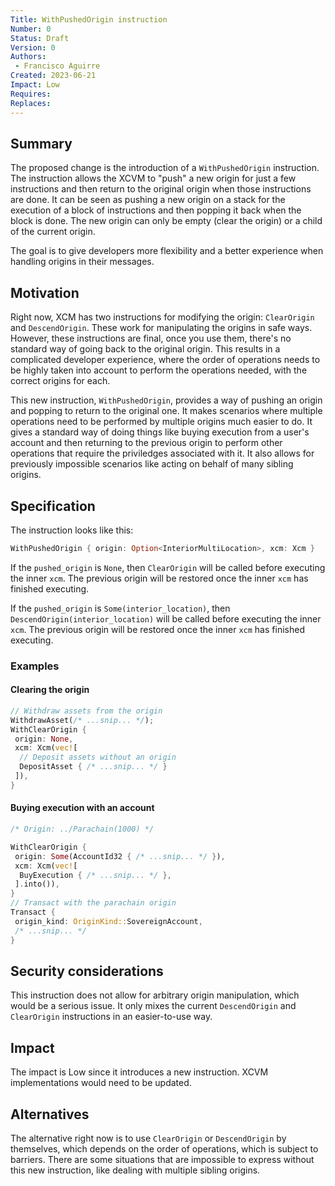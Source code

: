 ```yaml
---
Title: WithPushedOrigin instruction
Number: 0
Status: Draft
Version: 0
Authors:
 - Francisco Aguirre
Created: 2023-06-21
Impact: Low
Requires:
Replaces:
---
```


## Summary

The proposed change is the introduction of a `WithPushedOrigin` instruction.
The instruction allows the XCVM to "push" a new origin for just a few instructions and then return to the original origin when those instructions are done.
It can be seen as pushing a new origin on a stack for the execution of a block of instructions and then popping it back when the block is done.
The new origin can only be empty (clear the origin) or a child of the current origin.

The goal is to give developers more flexibility and a better experience when handling origins in their messages.

## Motivation

Right now, XCM has two instructions for modifying the origin: `ClearOrigin` and `DescendOrigin`.
These work for manipulating the origins in safe ways.
However, these instructions are final, once you use them, there's no standard way of going back to the original origin.
This results in a complicated developer experience, where the order of operations needs to be highly taken into account to perform the operations needed, with the correct origins for each.

This new instruction, `WithPushedOrigin`, provides a way of pushing an origin and popping to return to the original one.
It makes scenarios where multiple operations need to be performed by multiple origins much easier to do.
It gives a standard way of doing things like buying execution from a user's account and then returning to the previous origin to perform other operations that require the priviledges associated with it.
It also allows for previously impossible scenarios like acting on behalf of many sibling origins.

## Specification

The instruction looks like this:

```rust
WithPushedOrigin { origin: Option<InteriorMultiLocation>, xcm: Xcm }
```

If the `pushed_origin` is `None`, then `ClearOrigin` will be called before executing the inner `xcm`.
The previous origin will be restored once the inner `xcm` has finished executing.

If the `pushed_origin` is `Some(interior_location)`, then `DescendOrigin(interior_location)` will be called before executing the inner `xcm`.
The previous origin will be restored once the inner `xcm` has finished executing.

### Examples

#### Clearing the origin

```rust
// Withdraw assets from the origin
WithdrawAsset(/* ...snip... */);
WithClearOrigin {
 origin: None,
 xcm: Xcm(vec![
  // Deposit assets without an origin
  DepositAsset { /* ...snip... */ }
 ]),
}
```

#### Buying execution with an account

```rust
/* Origin: ../Parachain(1000) */

WithClearOrigin {
 origin: Some(AccountId32 { /* ...snip... */ }),
 xcm: Xcm(vec![
  BuyExecution { /* ...snip... */ },
 ].into()),
}
// Transact with the parachain origin
Transact {
 origin_kind: OriginKind::SovereignAccount,
 /* ...snip... */
}
```

## Security considerations

This instruction does not allow for arbitrary origin manipulation, which would be a serious issue.
It only mixes the current `DescendOrigin` and `ClearOrigin` instructions in an easier-to-use way.

## Impact

The impact is Low since it introduces a new instruction. XCVM implementations would need to be updated.

## Alternatives

The alternative right now is to use `ClearOrigin` or `DescendOrigin` by themselves, which depends on the order of operations, which is subject to barriers.
There are some situations that are impossible to express without this new instruction, like dealing with multiple sibling origins.

